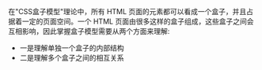 
在"CSS盒子模型"理论中，所有 HTML 页面的元素都可以看成一个盒子，并且占据着一定的页面空间。一个 HTML 页面由很多这样的盒子组成，这些盒子之间会互相影响，因此掌握盒子模型需要从两个方面来理解:
* 一是理解单独一个盒子的内部结构
* 二是理解多个盒子之间的相互关系
